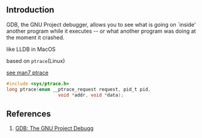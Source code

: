 ## Introduction

GDB, the GNU Project debugger, allows you to see what is going on `inside' another program while it executes -- or what another program was doing at the moment it crashed.


like LLDB in MacOS


based on `ptrace`(Linux)

[see man7 ptrace](https://man7.org/linux/man-pages/man2/ptrace.2.html)



```c
#include <sys/ptrace.h>
long ptrace(enum __ptrace_request request, pid_t pid,
                   void *addr, void *data);
```





## References

1. [GDB: The GNU Project Debugg](http://www.sourceware.org/gdb/)

